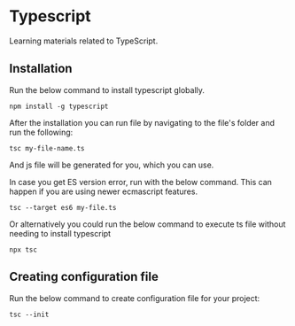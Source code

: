# Typescript

Learning materials related to TypeScript.

## Installation

Run the below command to install typescript globally.

```
npm install -g typescript
```

After the installation you can run file by navigating to the file's folder and run the following:

```
tsc my-file-name.ts
```

And js file will be generated for you, which you can use.

In case you get ES version error, run with the below command. This can happen if you are using newer ecmascript features.

```
tsc --target es6 my-file.ts
```

Or alternatively you could run the below command to execute ts file without needing to install typescript

```
npx tsc
```

## Creating configuration file

Run the below command to create configuration file for your project:

```
tsc --init
```
